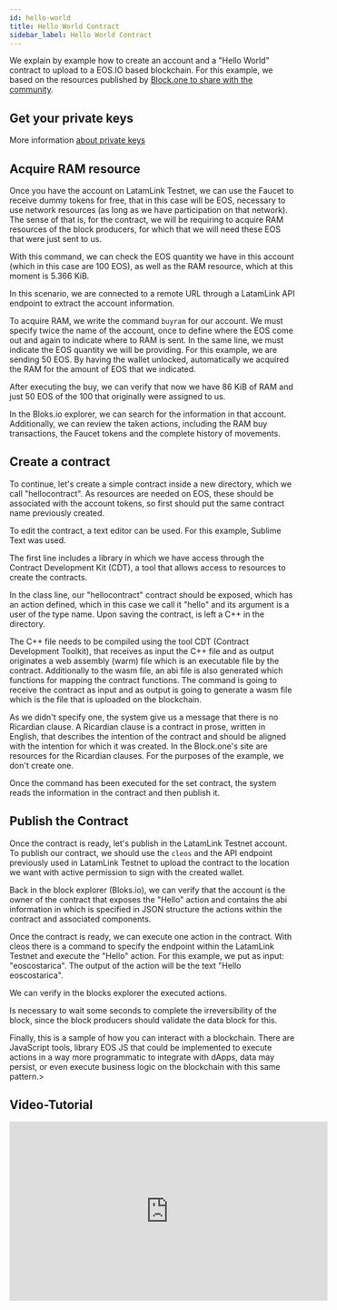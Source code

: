 ```yaml
---
id: hello-world
title: Hello World Contract
sidebar_label: Hello World Contract
---
```


We explain by example how to create an account and a "Hello World" contract to upload to a EOS.IO based blockchain. For this example, we based on the resources published by [Block.one to share with the community](http://developers.eos.io/).

## Get your private keys

More information [about private keys](private-keys.md)

## Acquire RAM resource
Once you have the account on LatamLink Testnet, we can use the Faucet to receive dummy tokens for free, that in this case will be EOS, necessary to use network resources (as long as we have participation on that network). The sense of that is, for the contract, we will be requiring to acquire RAM resources of the block producers, for which that we will need these EOS that were just sent to us.

With this command, we can check the EOS quantity we have in this account (which in this case are 100 EOS), as well as the RAM resource, which at this moment is 5.366 KiB.


In this scenario, we are connected to a remote URL through a LatamLink API endpoint to extract the account information.

To acquire RAM, we write the command `buyram` for our account. We must specify twice the name of the account, once to define where the EOS come out and again to indicate where to RAM is sent. In the same line, we must indicate the EOS quantity we will be providing. For this example, we are sending 50 EOS. By having the wallet unlocked, automatically we acquired the RAM for the amount of EOS that we indicated.

After executing the buy, we can verify that now we have 86 KiB of RAM and just 50 EOS of the 100 that originally were assigned to us.

In the Bloks.io explorer, we can search for the information in that account. Additionally, we can review the taken actions, including the RAM buy transactions, the Faucet tokens and the complete history of movements.

## Create a contract

To continue, let's create a simple contract inside a new directory, which we call "hellocontract". As resources are needed on EOS, these should be associated with the account tokens, so first should put the same contract name previously created.

To edit the contract, a text editor can be used. For this example, Sublime Text was used.

The first line includes a library in which we have access through the Contract Development Kit (CDT), a tool that allows access to resources to create the contracts.

In the class line, our "hellocontract" contract should be exposed, which has an action defined, which in this case we call it "hello" and its argument is a user of the type name. Upon saving the contract, is left a C++ in the directory.

The C++ file needs to be compiled using the tool CDT (Contract Development Toolkit), that receives as input the C++ file and as output originates a web assembly (warm) file which is an executable file by the contract. Additionally to the wasm file, an abi file is also generated which functions for mapping the contract functions. The command is going to receive the contract as input and as output is going to generate a wasm file which is the file that is uploaded on the blockchain.

As we didn't specify one, the system give us a message that there is no Ricardian clause. A Ricardian clause is a contract in prose, written in English, that describes the intention of the contract and should be aligned with the intention for which it was created. In the Block.one's site are resources for the Ricardian clauses. For the purposes of the example, we don't create one.

Once the command has been executed for the set contract, the system reads the information in the contract and then publish it.

## Publish the Contract

Once the contract is ready, let's publish in the LatamLink Testnet account. To publish our contract, we should use the `cleos` and the API endpoint previously used in LatamLink Testnet to upload the contract to the location we want with active permission to sign with the created wallet.

Back in the block explorer (Bloks.io), we can verify that the account is the owner of the contract that exposes the "Hello" action and contains the abi information in which is specified in JSON structure the actions within the contract and associated components.


Once the contract is ready, we can execute one action in the contract. With cleos there is a command to specify the endpoint within the LatamLink Testnet and execute the "Hello" action. For this example, we put as input: "eoscostarica". The output of the action will be the text "Hello eoscostarica".

We can verify in the blocks explorer the executed actions.

Is necessary to wait some seconds to complete the irreversibility of the block, since the block producers should validate the data block for this.

Finally, this is a sample of how you can interact with a blockchain. There are JavaScript tools, library EOS JS that could be implemented to execute actions in a way more programmatic to integrate with dApps, data may persist, or even execute business logic on the blockchain with this same pattern.>

## Video-Tutorial

<iframe width="560" height="315" src="https://www.youtube.com/embed/nMivNMvS09Y" frameborder="0" allow="accelerometer; autoplay; encrypted-media; gyroscope; picture-in-picture" allowfullscreen mark="crwd-mark"></iframe>
